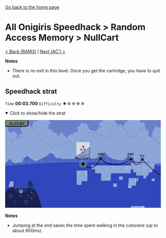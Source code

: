 [Go back to the home page](https://github.com/Doublevil/scbspeedrun)

# All Onigiris Speedhack > Random Access Memory > NullCart

[< Back (RAM3)](https://github.com/Doublevil/scbspeedrun/blob/main/levels/arb_sh/RAM/RAM3.md) | [Next (AC') >](https://github.com/Doublevil/scbspeedrun/blob/main/levels/arb_sh/A/AC'.md)

**Notes**
- There is no exit in this level. Once you get the cartridge, you have to quit out.

## Speedhack strat

`Time` **00:03.700** `Difficulty` ★☆☆☆☆
<details open>
  <summary>Click to show/hide the strat</summary>

  [![Strat animation](https://github.com/Doublevil/scbspeedrun/blob/main/media/levels/RAM/NullCart_S_Strat.webp)](https://github.com/Doublevil/scbspeedrun/blob/main/media/levels/RAM/NullCart_S_Strat.mp4?raw=true)

  **Notes**
  - Jumping at the end saves the time spent walking in the cutscene (up to about 600ms).
</details>
